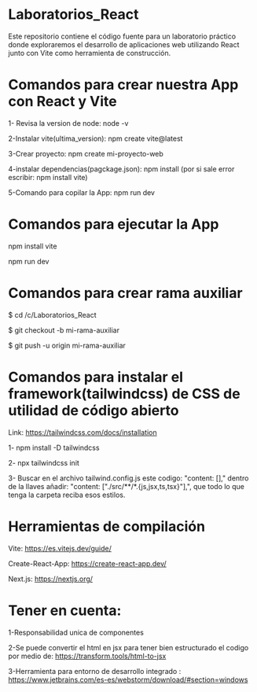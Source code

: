 # Laboratorios_React
Este repositorio contiene el código fuente para un laboratorio práctico donde exploraremos el desarrollo de aplicaciones web utilizando React junto con Vite como herramienta de construcción.


# Comandos para crear nuestra App con React y Vite

1- Revisa la version de node: node -v

2-Instalar vite(ultima_version): npm create vite@latest

3-Crear proyecto: npm create mi-proyecto-web

4-instalar dependencias(pagckage.json): npm install 
(por si sale error escribir: npm install vite)

5-Comando para copilar la App: npm run dev


# Comandos para ejecutar la App

npm install vite


npm run dev

# Comandos para crear rama auxiliar

$ cd /c/Laboratorios_React



$ git checkout -b mi-rama-auxiliar



$ git push -u origin mi-rama-auxiliar

# Comandos para instalar el framework(tailwindcss) de CSS de utilidad de código abierto

Link: https://tailwindcss.com/docs/installation


1- npm install -D tailwindcss


2- npx tailwindcss init


3- Buscar en el archivo tailwind.config.js este codigo: "content: []," dentro de la llaves añadir: "content: ["./src/**/*.{js,jsx,ts,tsx}"],", que todo lo que tenga la carpeta reciba esos estilos. 

#  Herramientas de compilación 



Vite:  https://es.vitejs.dev/guide/



Create-React-App: https://create-react-app.dev/



Next.js: https://nextjs.org/


#  Tener en cuenta:

1-Responsabilidad unica de componentes

2-Se puede convertir el html en jsx para tener bien estructurado el codigo por medio de: https://transform.tools/html-to-jsx

3-Herramienta para entorno de desarrollo integrado : https://www.jetbrains.com/es-es/webstorm/download/#section=windows



